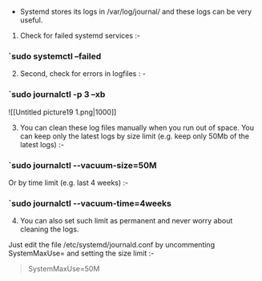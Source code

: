 - Systemd stores its logs in /var/log/journal/ and these logs can be very useful.

1. Check for failed systemd services :-

### `sudo systemctl –failed

2. Second, check for errors in logfiles : - 

### `sudo journalctl -p 3 –xb

![[Untitled picture19 1.png|1000]]

3. You can clean these log files manually when you run out of space. You can keep only the latest logs by size limit (e.g. keep only 50Mb of the latest logs) :-

### `sudo journalctl --vacuum-size=50M

Or by time limit (e.g. last 4 weeks) :- 

### `sudo journalctl --vacuum-time=4weeks

4. You can also set such limit as permanent and never worry about cleaning the logs.

Just edit the file /etc/systemd/journald.conf by uncommenting SystemMaxUse= and setting the size limit :-

> SystemMaxUse=50M

